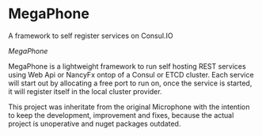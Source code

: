 # MegaPhone
A framework to self register services on Consul.IO

*MegaPhone*

MegaPhone is a lightweight framework to run self hosting REST services using Web Api or NancyFx ontop of a Consul or ETCD cluster. Each service will start out by allocating a free port to run on, once the service is started, it will register itself in the local cluster provider.

This project was inheritate from the original Microphone with the intention to keep the development, improvement and fixes, because the actual project is unoperative and nuget packages outdated.
